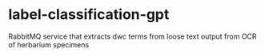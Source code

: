 # label-classification-gpt
RabbitMQ service that extracts dwc terms from loose text output from OCR of herbarium specimens
